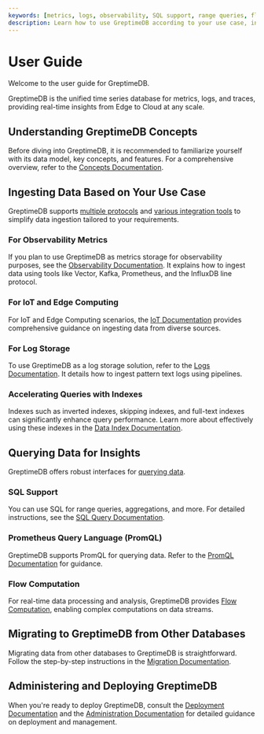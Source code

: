 ```yaml
---
keywords: [metrics, logs, observability, SQL support, range queries, flow computation, data model, protocols]
description: Learn how to use GreptimeDB according to your use case, including data ingestion, querying, and administration.
---
```


# User Guide

Welcome to the user guide for GreptimeDB.

GreptimeDB is the unified time series database for metrics, logs, and traces,
providing real-time insights from Edge to Cloud at any scale.

## Understanding GreptimeDB Concepts

Before diving into GreptimeDB,
it is recommended to familiarize yourself with its data model, key concepts, and features.
For a comprehensive overview, 
refer to the [Concepts Documentation](./concepts/overview.md).

## Ingesting Data Based on Your Use Case

GreptimeDB supports [multiple protocols](./protocols/overview.md) and [various integration tools](./integrations/overview.md) to simplify data ingestion tailored to your requirements.

### For Observability Metrics

If you plan to use GreptimeDB as metrics storage for observability purposes,
see the [Observability Documentation](./ingest-data/for-observability/overview.md).
It explains how to ingest data using tools like Vector, Kafka, Prometheus, and the InfluxDB line protocol.

### For IoT and Edge Computing

For IoT and Edge Computing scenarios,
the [IoT Documentation](./ingest-data/for-iot/overview.md) provides comprehensive guidance on ingesting data from diverse sources.

### For Log Storage

To use GreptimeDB as a log storage solution,
refer to the [Logs Documentation](./logs/overview.md).
It details how to ingest pattern text logs using pipelines.

### Accelerating Queries with Indexes

Indexes such as inverted indexes, skipping indexes, and full-text indexes can significantly enhance query performance.
Learn more about effectively using these indexes in the [Data Index Documentation](./manage-data/data-index.md).

## Querying Data for Insights

GreptimeDB offers robust interfaces for [querying data](./query-data/overview.md).

### SQL Support

You can use SQL for range queries, aggregations, and more.
For detailed instructions, see the [SQL Query Documentation](./query-data/sql.md). 

### Prometheus Query Language (PromQL)

GreptimeDB supports PromQL for querying data. Refer to the [PromQL Documentation](./query-data/promql.md) for guidance. 

### Flow Computation

For real-time data processing and analysis, GreptimeDB provides [Flow Computation](./flow-computation/overview.md), enabling complex computations on data streams.

## Migrating to GreptimeDB from Other Databases

Migrating data from other databases to GreptimeDB is straightforward.
Follow the step-by-step instructions in the [Migration Documentation](./migrate-to-greptimedb/overview.md).

## Administering and Deploying GreptimeDB

When you're ready to deploy GreptimeDB, consult the [Deployment Documentation](./deployments/overview.md) and the [Administration Documentation](./administration/overview.md) for detailed guidance on deployment and management.

